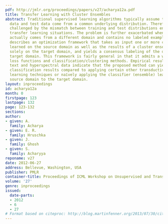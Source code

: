 ```yaml
---
pdf: http://jmlr.org/proceedings/papers/v27/acharya12a.pdf
title: Transfer Learning with Cluster Ensembles
abstract: Traditional supervised learning algorithms typically assume that the training
  data and test data come from a common underlying distribution. Therefore, they are
  challenged by the mismatch between training and test distributions encountered in
  transfer learning situations. The problem is further exacerbated when the test data
  actually comes from a different domain and contains no labeled example. This paper
  describes an optimization framework that takes as input one or more classifiers
  learned on the source domain as well as the results of a cluster ensemble operating
  solely on the target domain, and yields a consensus labeling of the data in the
  target domain. This framework is fairly general in that it admits a wide range of
  loss functions and classification/clustering methods. Empirical results on both
  text and hyperspectral data indicate that the proposed method can yield superior
  classification results compared to applying certain other transductive and transfer
  learning techniques or naı̈vely applying the classifier (ensemble) learnt on the
  source domain to the target domain.
layout: inproceedings
id: acharya12a
month: 0
firstpage: 123
lastpage: 132
page: 123-132
sections: 
author:
- given: A.
  family: Acharya
- given: E. R.
  family: Hruschka
- given: J.
  family: Ghosh
- given: S.
  family: Acharyya
reponame: v27
date: 2012-06-27
address: Bellevue, Washington, USA
publisher: PMLR
container-title: Proceedings of ICML Workshop on Unsupervised and Transfer Learning
volume: '27'
genre: inproceedings
issued:
  date-parts:
  - 2012
  - 6
  - 27
# Format based on citeproc: http://blog.martinfenner.org/2013/07/30/citeproc-yaml-for-bibliographies/
---
```

